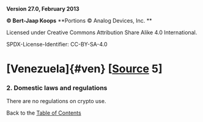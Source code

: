 **Version 27.0, February 2013**

**© Bert-Jaap Koops**
**Portions © Analog Devices, Inc. **  

Licensed under Creative Commons Attribution Share Alike 4.0 International.

SPDX-License-Identifier: CC-BY-SA-4.0

# [Venezuela]{#ven} \[[Source](../sources.md) 5\]

### 2. Domestic laws and regulations  
There are no regulations on crypto use.

Back to the [Table of Contents](index.md)
